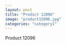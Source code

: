 ```yaml
---
layout: post
title: "Product 12096"
image: "product12096.jpg"
categories: "category1"
---
```

Product 12096
